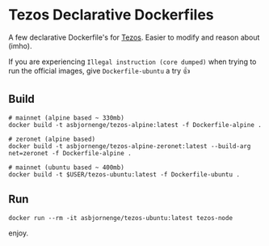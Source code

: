 # Tezos Declarative Dockerfiles

A few declarative Dockerfile's for [Tezos](https://gitlab.com/tezos/tezos). Easier to modify and reason about (imho).

If you are experiencing `Illegal instruction (core dumped)` when trying to run the official images, give `Dockerfile-ubuntu` a try :+1:

## Build

```
# mainnet (alpine based ~ 330mb)
docker build -t asbjornenge/tezos-alpine:latest -f Dockerfile-alpine .

# zeronet (alpine based)
docker build -t asbjornenge/tezos-alpine-zeronet:latest --build-arg net=zeronet -f Dockerfile-alpine .

# mainnet (ubuntu based ~ 400mb)
docker build -t $USER/tezos-ubuntu:latest -f Dockerfile-ubuntu .
```

## Run

```
docker run --rm -it asbjornenge/tezos-ubuntu:latest tezos-node
```

enjoy.
